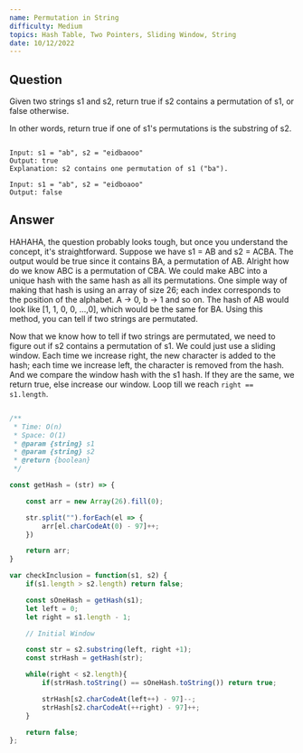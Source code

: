 ```yaml
---
name: Permutation in String
difficulty: Medium
topics: Hash Table, Two Pointers, Sliding Window, String
date: 10/12/2022
---
```


## Question

Given two strings s1 and s2, return true if s2 contains a permutation of s1, or false otherwise.

In other words, return true if one of s1's permutations is the substring of s2.

```txt:examples showLineNumbers

Input: s1 = "ab", s2 = "eidbaooo"
Output: true
Explanation: s2 contains one permutation of s1 ("ba").

Input: s1 = "ab", s2 = "eidboaoo"
Output: false

```

## Answer

HAHAHA, the question probably looks tough, but once you understand the concept, it's straightforward. Suppose we have s1 = AB and s2 = ACBA. The output would be true since it contains BA, a permutation of AB. Alright how do we know ABC is a permutation of CBA. We could make ABC into a unique hash with the same hash as all its permutations. One simple way of making that hash is using an array of size 26; each index corresponds to the position of the alphabet. A -> 0, b -> 1 and so on. The hash of AB would look like [1, 1, 0, 0, ...,0], which would be the same for BA. Using this method, you can tell if two strings are permutated.

Now that we know how to tell if two strings are permutated, we need to figure out if s2 contains a permutation of s1. We could just use a sliding window. Each time we increase right, the new character is added to the hash; each time we increase left, the character is removed from the hash. And we compare the window hash with the s1 hash. If they are the same, we return true, else increase our window. Loop till we reach `right == s1.length`.

```js:solution.js showLineNumbers

/**
 * Time: O(n)
 * Space: O(1)
 * @param {string} s1
 * @param {string} s2
 * @return {boolean}
 */

const getHash = (str) => {

    const arr = new Array(26).fill(0);

    str.split("").forEach(el => {
        arr[el.charCodeAt(0) - 97]++;
    })

    return arr;
}

var checkInclusion = function(s1, s2) {
    if(s1.length > s2.length) return false;

    const sOneHash = getHash(s1);
    let left = 0;
    let right = s1.length - 1;

    // Initial Window

    const str = s2.substring(left, right +1);
    const strHash = getHash(str);

    while(right < s2.length){
        if(strHash.toString() == sOneHash.toString()) return true;

        strHash[s2.charCodeAt(left++) - 97]--;
        strHash[s2.charCodeAt(++right) - 97]++;
    }

    return false;
};

```
